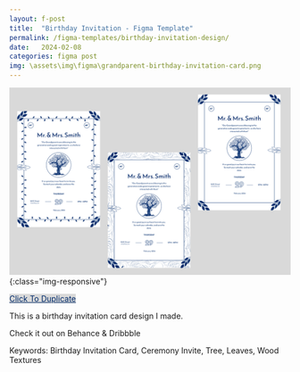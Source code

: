 ```yaml
---
layout: f-post
title:  "Birthday Invitation - Figma Template"
permalink: /figma-templates/birthday-invitation-design/
date:   2024-02-08
categories: figma post
img: \assets\img\figma\grandparent-birthday-invitation-card.png
---
```


![image-title-here](\assets\img\figma/grandparent-birthday-invitation-card.png){:class="img-responsive"}

<a style="color:#002B6B;background:#D9D9D9;" class="button" href="https://www.figma.com/community/file/1336458576131941150/grandparent-birthday-ceremony-invitation-card-figma" target="_blank">Click To Duplicate</a>

This is a birthday invitation card design I made.

Check it out on Behance & Dribbble

Keywords: Birthday Invitation Card, Ceremony Invite, Tree, Leaves, Wood Textures

